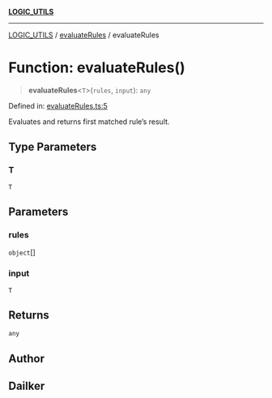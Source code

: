 [**LOGIC_UTILS**](../../README.md)

***

[LOGIC_UTILS](../../README.md) / [evaluateRules](../README.md) / evaluateRules

# Function: evaluateRules()

> **evaluateRules**\<`T`\>(`rules`, `input`): `any`

Defined in: [evaluateRules.ts:5](https://github.com/dailker/everyutil/blob/d23995f7a19ece1a6ce5b53178b9a1040d0b558e/src/logic/evaluateRules.ts#L5)

Evaluates and returns first matched rule’s result.

## Type Parameters

### T

`T`

## Parameters

### rules

`object`[]

### input

`T`

## Returns

`any`

## Author

## Dailker
